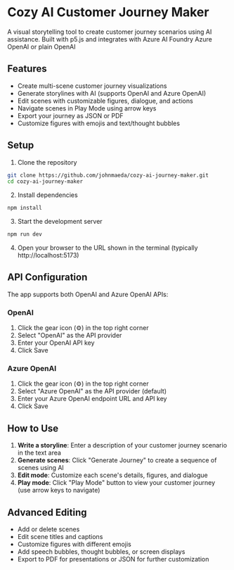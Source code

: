 # Cozy AI Customer Journey Maker

A visual storytelling tool to create customer journey scenarios using AI assistance. Built with p5.js and integrates with Azure AI Foundry Azure OpenAI or plain OpenAI

## Features

- Create multi-scene customer journey visualizations
- Generate storylines with AI (supports OpenAI and Azure OpenAI) 
- Edit scenes with customizable figures, dialogue, and actions
- Navigate scenes in Play Mode using arrow keys
- Export your journey as JSON or PDF
- Customize figures with emojis and text/thought bubbles

## Setup

1. Clone the repository
```bash
git clone https://github.com/johnmaeda/cozy-ai-journey-maker.git
cd cozy-ai-journey-maker
```

2. Install dependencies
```bash
npm install
```

3. Start the development server
```bash
npm run dev
```

4. Open your browser to the URL shown in the terminal (typically http://localhost:5173)

## API Configuration

The app supports both OpenAI and Azure OpenAI APIs:

### OpenAI
1. Click the gear icon (⚙️) in the top right corner
2. Select "OpenAI" as the API provider
3. Enter your OpenAI API key
4. Click Save

### Azure OpenAI
1. Click the gear icon (⚙️) in the top right corner
2. Select "Azure OpenAI" as the API provider (default)
3. Enter your Azure OpenAI endpoint URL and API key
4. Click Save

## How to Use

1. **Write a storyline**: Enter a description of your customer journey scenario in the text area
2. **Generate scenes**: Click "Generate Journey" to create a sequence of scenes using AI
3. **Edit mode**: Customize each scene's details, figures, and dialogue
4. **Play mode**: Click "Play Mode" button to view your customer journey (use arrow keys to navigate)

## Advanced Editing

- Add or delete scenes
- Edit scene titles and captions
- Customize figures with different emojis
- Add speech bubbles, thought bubbles, or screen displays
- Export to PDF for presentations or JSON for further customization

